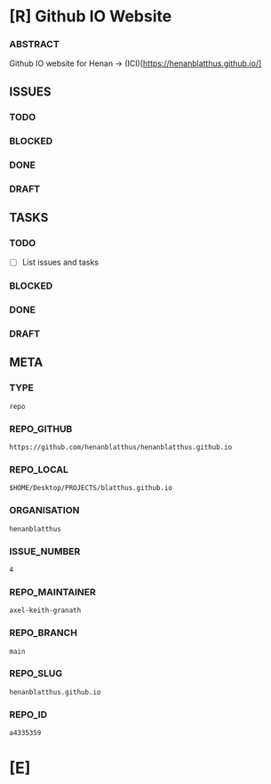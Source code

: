 # **[R]** Github IO Website
### ABSTRACT
Github IO website for Henan -> (ICI)[https://henanblatthus.github.io/]
## ISSUES
### TODO
### BLOCKED
### DONE
### DRAFT
## TASKS
### TODO

- [ ] List issues and tasks

### BLOCKED
### DONE
### DRAFT
## META
### TYPE
```repo```
### REPO_GITHUB
```https://github.com/henanblatthus/henanblatthus.github.io```
### REPO_LOCAL
```$HOME/Desktop/PROJECTS/blatthus.github.io```
### ORGANISATION
```henanblatthus```
### ISSUE_NUMBER
```4```
### REPO_MAINTAINER
```axel-keith-granath```
### REPO_BRANCH
```main```
### REPO_SLUG
```henanblatthus.github.io```
### REPO_ID
```a4335359```
# **[E]**
